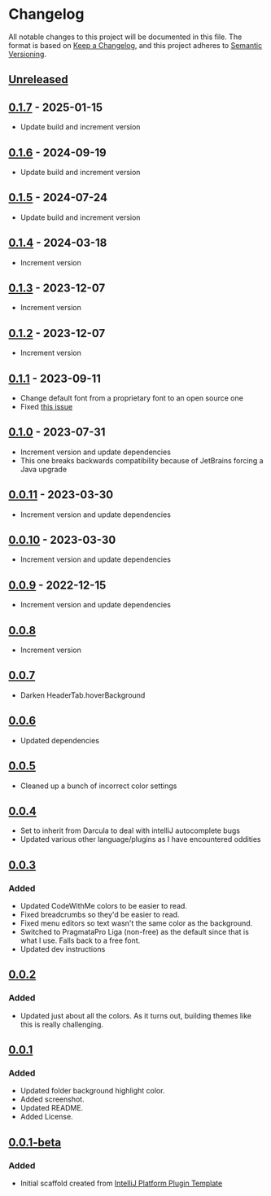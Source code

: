 # Changelog

All notable changes to this project will be documented in this file.
The format is based on [Keep a
Changelog](https://keepachangelog.com/en/1.0.0/), and this project
adheres to [Semantic Versioning](https://semver.org/spec/v2.0.0.html).

## [Unreleased]

## [0.1.7] - 2025-01-15

- Update build and increment version

## [0.1.6] - 2024-09-19

- Update build and increment version

## [0.1.5] - 2024-07-24

- Update build and increment version

## [0.1.4] - 2024-03-18

- Increment version

## [0.1.3] - 2023-12-07

- Increment version

## [0.1.2] - 2023-12-07

- Increment version

## [0.1.1] - 2023-09-11

- Change default font from a proprietary font to an open source one
- Fixed [this issue](https://github.com/smashedtoatoms/zenburn/issues/5)

## [0.1.0] - 2023-07-31

- Increment version and update dependencies
- This one breaks backwards compatibility because of JetBrains forcing a
  Java upgrade

## [0.0.11] - 2023-03-30

- Increment version and update dependencies

## [0.0.10] - 2023-03-30

- Increment version and update dependencies

## [0.0.9] - 2022-12-15

- Increment version and update dependencies

## [0.0.8]

- Increment version

## [0.0.7]

- Darken HeaderTab.hoverBackground

## [0.0.6]

- Updated dependencies

## [0.0.5]

- Cleaned up a bunch of incorrect color settings

## [0.0.4]

- Set to inherit from Darcula to deal with intelliJ autocomplete bugs
- Updated various other language/plugins as I have encountered oddities

## [0.0.3]

### Added

- Updated CodeWithMe colors to be easier to read.
- Fixed breadcrumbs so they'd be easier to read.
- Fixed menu editors so text wasn't the same color as the background.
- Switched to PragmataPro Liga (non-free) as the default since that is
  what I use. Falls back to a free font.
- Updated dev instructions

## [0.0.2]

### Added

- Updated just about all the colors. As it turns out, building themes
  like this is really challenging.

## [0.0.1]

### Added

- Updated folder background highlight color.
- Added screenshot.
- Updated README.
- Added License.

## [0.0.1-beta]

### Added

- Initial scaffold created from [IntelliJ Platform Plugin
  Template](https://github.com/JetBrains/intellij-platform-plugin-template)

[Unreleased]: https://github.com/smashedtoatoms/Zenburn/compare/v0.1.7...HEAD
[0.1.7]: https://github.com/smashedtoatoms/Zenburn/compare/v0.1.6...v0.1.7
[0.1.6]: https://github.com/smashedtoatoms/Zenburn/compare/v0.1.5...v0.1.6
[0.1.5]: https://github.com/smashedtoatoms/Zenburn/compare/v0.1.4...v0.1.5
[0.1.4]: https://github.com/smashedtoatoms/Zenburn/compare/v0.1.3...v0.1.4
[0.1.3]: https://github.com/smashedtoatoms/Zenburn/compare/v0.1.2...v0.1.3
[0.1.2]: https://github.com/smashedtoatoms/Zenburn/compare/v0.1.1...v0.1.2
[0.1.1]: https://github.com/smashedtoatoms/Zenburn/compare/v0.1.0...v0.1.1
[0.1.0]: https://github.com/smashedtoatoms/Zenburn/compare/v0.0.11...v0.1.0
[0.0.11]: https://github.com/smashedtoatoms/Zenburn/compare/v0.0.10...v0.0.11
[0.0.10]: https://github.com/smashedtoatoms/Zenburn/compare/v0.0.9...v0.0.10
[0.0.9]: https://github.com/smashedtoatoms/Zenburn/compare/v0.0.8...v0.0.9
[0.0.8]: https://github.com/smashedtoatoms/Zenburn/compare/v0.0.7...v0.0.8
[0.0.7]: https://github.com/smashedtoatoms/Zenburn/compare/v0.0.6...v0.0.7
[0.0.6]: https://github.com/smashedtoatoms/Zenburn/compare/v0.0.5...v0.0.6
[0.0.5]: https://github.com/smashedtoatoms/Zenburn/compare/v0.0.4...v0.0.5
[0.0.4]: https://github.com/smashedtoatoms/Zenburn/compare/v0.0.3...v0.0.4
[0.0.3]: https://github.com/smashedtoatoms/Zenburn/compare/v0.0.2...v0.0.3
[0.0.2]: https://github.com/smashedtoatoms/Zenburn/compare/v0.0.1...v0.0.2
[0.0.1]: https://github.com/smashedtoatoms/Zenburn/compare/v0.0.1-beta...v0.0.1
[0.0.1-beta]: https://github.com/smashedtoatoms/Zenburn/commits/v0.0.1-beta

